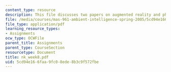 ```yaml
---
content_type: resource
description: This file discusses two papers on augmented reality and physical paper.
file: /media/courses/mas-961-ambient-intelligence-spring-2005/5cd94e166faa9fc08ede8b3c9f572fbe_nk_week8.pdf
file_type: application/pdf
learning_resource_types:
- Assignments
ocw_type: OCWFile
parent_title: Assignments
parent_type: CourseSection
resourcetype: Document
title: nk_week8.pdf
uid: 5cd94e16-6faa-9fc0-8ede-8b3c9f572fbe
---
```

